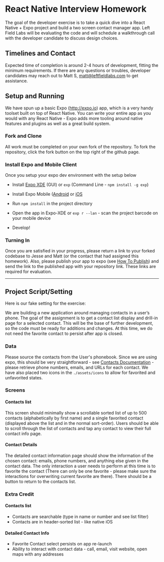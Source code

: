 # React Native Interview Homework
The goal of the developer exercise is to take a quick dive into a React Native + Expo project and build a two screen contact manager app. Left Field Labs will be evaluating the code and will schedule a walkthrough call with the developer candidate to discuss design choices.

## Timelines and Contact
Expected time of completion is around 2-4 hours of development, fitting the minimum requirements. If there are any questions or troubles, developer candidates may reach out to Matt S, matt@leftfieldlabs.com to get assistance.

## Setup and Running
We have spun up a basic Expo (http://expo.io) app, which is a very handy toolset built on top of React Native. You can write your entire app as you would with any React Native - Expo adds more tooling around native features and plugins as well as a great build system.

### Fork and Clone

All work must be completed on your own fork of the repository. To fork the repository, click the fork button on the top right of the github page.

### Install Expo and Mobile Client
Once you setup your expo dev environment with the setup below

- Install [Expo XDE](https://docs.expo.io/versions/latest/introduction/installation.html) (GUI) or `exp` (Command Line - `npm install -g exp`)

- Install Expo Mobile ([Android](https://play.google.com/store/apps/details?id=host.exp.exponent) or [iOS](https://itunes.com/apps/exponent)

- Run `npm install` in the project directory

- Open the app in Expo-XDE or `exp r --lan` - scan the project barcode on your mobile device

- Develop!

### Turning In
Once you are satisfied in your progress, please return a link to your forked codebase to Jesse and Matt (or the contact that had assigned this homework). Also, please publish your app to expo (see [How To Publish](https://docs.expo.io/versions/latest/guides/publishing.html#how-to-publish)) and send the link to the published app with your repository link. These links are required for evaluation.

-------------------

## Project Script/Setting
Here is our fake setting for the exercise:

We are building a new application around managing contacts in a user’s phone. The goal of the assignment is to get a contact list display and drill-in page for a selected contact. This will be the base of further development, so the code must be ready for additions and changes. At this time, we do not need the favorite contact to persist after app is closed.

### Data
Please source the contacts from the User's phonebook. Since we are using expo, this should be very straightforward - see [Contacts Documentation](https://docs.expo.io/versions/latest/sdk/contacts.html) - please retrieve phone numbers, emails, and URLs for each contact. We have also placed two icons in the `./assets/icons` to allow for favorited and unfavorited states.

### Screens

#### Contacts list
This screen should minimally show a scrollable sorted list of up to 500 contacts (alphabetically by first name) and a single favorited contact (displayed above the list and in the normal sort-order). Users should be able to scroll through the list of contacts and tap any contact to view their full contact info page.

#### Contact Details
The detailed contact information page should show the information of the chosen contact: emails, phone numbers, and anything else given in the contact data. The only interaction a user needs to perform at this time is to favorite the contact (There can only be one favorite - please make sure the interactions for overwriting current favorite are there). There should be a button to return to the contacts list.

### Extra Credit
#### Contacts list
- Contacts are searchable (type in name or number and see list filter)
- Contacts are in header-sorted list - like native iOS

#### Detailed Contact Info
- Favorite Contact select persists on app re-launch
- Ability to interact with contact data - call, email, visit website, open maps with any addresses